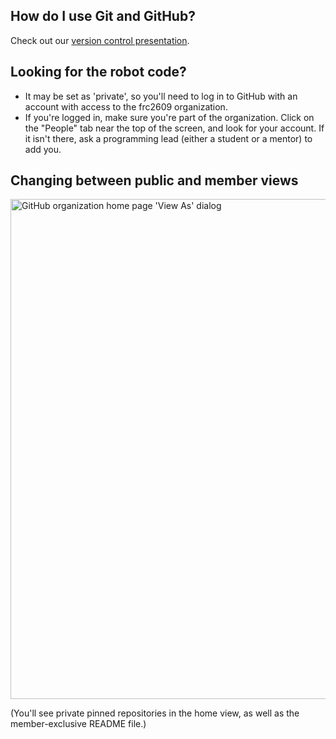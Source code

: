 <!--

**Here are some ideas to get you started:**

🙋‍♀️ A short introduction - what is your organization all about?
🌈 Contribution guidelines - how can the community get involved?
👩‍💻 Useful resources - where can the community find your docs? Is there anything else the community should know?
🍿 Fun facts - what does your team eat for breakfast?
🧙 Remember, you can do mighty things with the power of [Markdown](https://docs.github.com/github/writing-on-github/getting-started-with-writing-and-formatting-on-github/basic-writing-and-formatting-syntax)
-->

## How do I use Git and GitHub?
Check out our [version control presentation](https://docs.google.com/presentation/d/1j69yFqCbjeLW9g1aLm5GlpNOK6jVuijO4316cb-84bo/edit?usp=sharing).

## Looking for the robot code?
* It may be set as 'private', so you'll need to log in to GitHub with an account with access to the frc2609 organization.
* If you're logged in, make sure you're part of the organization. Click on the "People" tab near the top of the screen, and look for your account. If it isn't there, ask a programming lead (either a student or a mentor) to add you.

## Changing between public and member views
<img width="800" alt="GitHub organization home page 'View As' dialog" src="https://github.com/user-attachments/assets/32f2d716-8fe5-4d9e-a877-2d4f6a898bd5">

(You'll see private pinned repositories in the home view, as well as the member-exclusive README file.)
